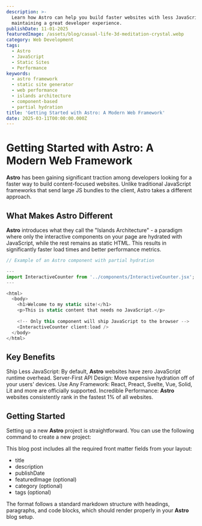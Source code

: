 ```yaml
---
description: >-
  Learn how Astro can help you build faster websites with less JavaScript while
  maintaining a great developer experience.
publishDate: 11-01-2025
featuredImage: /assets/blog/casual-life-3d-meditation-crystal.webp
category: Web Development
tags:
  - Astro
  - JavaScript
  - Static Sites
  - Performance
keywords:
  - astro framework
  - static site generator
  - web performance
  - islands architecture
  - component-based
  - partial hydration
title: 'Getting Started with Astro: A Modern Web Framework'
date: 2025-03-11T00:00:00.000Z
---
```


# Getting Started with Astro: A Modern Web Framework

**Astro** has been gaining significant traction among developers looking for a faster way to build content-focused websites. Unlike traditional JavaScript frameworks that send large JS bundles to the client, Astro takes a different approach.

## What Makes Astro Different

**Astro** introduces what they call the "Islands Architecture" - a paradigm where only the interactive components on your page are hydrated with JavaScript, while the rest remains as static HTML. This results in significantly faster load times and better performance metrics.

```js
// Example of an Astro component with partial hydration

---
import InteractiveCounter from '../components/InteractiveCounter.jsx';
---

<html>
  <body>
    <h1>Welcome to my static site!</h1>
    <p>This is static content that needs no JavaScript.</p>
    
    <!-- Only this component will ship JavaScript to the browser -->
    <InteractiveCounter client:load />
  </body>
</html>

```

## Key Benefits

Ship Less JavaScript: By default, **Astro** websites have zero JavaScript runtime overhead.
Server-First API Design: Move expensive hydration off of your users' devices.
Use Any Framework: React, Preact, Svelte, Vue, Solid, Lit and more are officially supported.
Incredible Performance: **Astro** websites consistently rank in the fastest 1% of all websites.

## Getting Started

Setting up a new **Astro** project is straightforward. You can use the following command to create a new project:

This blog post includes all the required front matter fields from your layout:

* title
* description
* publishDate
* featuredImage (optional)
* category (optional)
* tags (optional)

The format follows a standard markdown structure with headings, paragraphs, and code blocks, which should render properly in your **Astro** blog setup.
